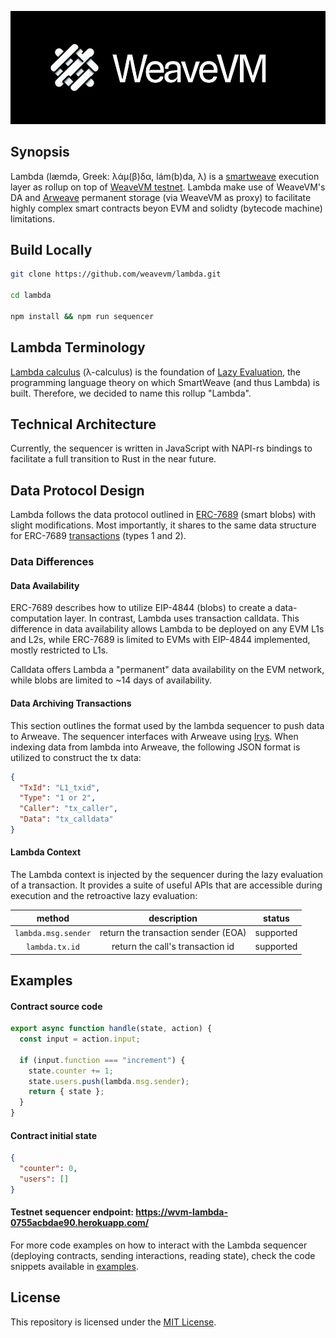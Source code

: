 <p align="center">
  <a href="https://wvm.dev">
    <img src="https://raw.githubusercontent.com/weaveVM/.github/main/profile/bg.png">
  </a>
</p>

## Synopsis 
Lambda (læmdə, Greek: λάμ(β)δα, lám(b)da, λ) is a [smartweave](https://github.com/ArweaveTeam/SmartWeave) execution layer as rollup on top of [WeaveVM testnet](https://wvm.dev). Lambda make use of WeaveVM's DA and [Arweave](https://arweave.org) permanent storage (via WeaveVM as proxy) to facilitate highly complex smart contracts beyon EVM and solidty (bytecode machine) limitations.

## Build Locally

```bash
git clone https://github.com/weavevm/lambda.git

cd lambda

npm install && npm run sequencer
```

## Lambda Terminology

[Lambda calculus](https://en.wikipedia.org/wiki/Lambda_calculus) (λ-calculus) is the foundation of [Lazy Evaluation](https://en.wikipedia.org/wiki/Lazy_evaluation), the programming language theory on which SmartWeave (and thus Lambda) is built. Therefore, we decided to name this rollup "Lambda".

## Technical Architecture
Currently, the sequencer is written in JavaScript with NAPI-rs bindings to facilitate a full transition to Rust in the near future.

## Data Protocol Design

Lambda follows the data protocol outlined in [ERC-7689](https://github.com/ethereum/ERCs/pull/380/files?short_path=76e2488#diff-76e2488af7a122c34cb7c9a212513d060730dde895baa65b1ea6fbbf4e8e6216) (smart blobs) with slight modifications. Most importantly, it shares to the same data structure for ERC-7689 [transactions](https://github.com/weaveVM/blobvm-core?tab=readme-ov-file#blobvm-transactions) (types 1 and 2).

### Data Differences

#### Data Availability

ERC-7689 describes how to utilize EIP-4844 (blobs) to create a data-computation layer. In contrast, Lambda uses transaction calldata. This difference in data availability allows Lambda to be deployed on any EVM L1s and L2s, while ERC-7689 is limited to EVMs with EIP-4844 implemented, mostly restricted to L1s.

Calldata offers Lambda a "permanent" data availability on the EVM network, while blobs are limited to ~14 days of availability.


#### Data Archiving Transactions

This section outlines the format used by the lambda sequencer to push data to Arweave. The sequencer interfaces with Arweave using [Irys](https://irys.xyz). When indexing data from lambda into Arweave, the following JSON format is utilized to construct the tx data:

```json
{
  "TxId": "L1_txid",
  "Type": "1 or 2",
  "Caller": "tx_caller",
  "Data": "tx_calldata"
}
```

#### Lambda Context

The Lambda context is injected by the sequencer during the lazy evaluation of a transaction. It provides a suite of useful APIs that are accessible during execution and the retroactive lazy evaluation:

| method  | description | status |
| :-------------: |:-------------:|:-------------:|
| `lambda.msg.sender` | return the transaction sender (EOA)     |  supported       |
| `lambda.tx.id`      | return the call's transaction id     |  supported       |

## Examples

#### Contract source code
```js
export async function handle(state, action) {
  const input = action.input;

  if (input.function === "increment") {
    state.counter += 1;
    state.users.push(lambda.msg.sender);
    return { state };
  }
}
```

#### Contract initial state
```json
{
  "counter": 0,
  "users": []
}
```

#### Testnet sequencer endpoint: https://wvm-lambda-0755acbdae90.herokuapp.com/

For more code examples on how to interact with the Lambda sequencer (deploying contracts, sending interactions, reading state), check the code snippets available in [examples](./examples).

## License
This repository is licensed under the [MIT License](./LICENSE).
